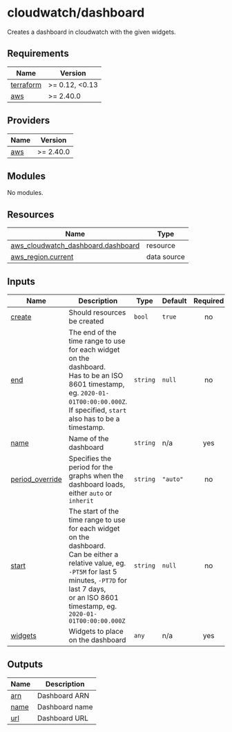 # cloudwatch/dashboard

Creates a dashboard in cloudwatch with the given widgets.

<!-- BEGIN_TF_DOCS -->
## Requirements

| Name | Version |
|------|---------|
| <a name="requirement_terraform"></a> [terraform](#requirement\_terraform) | >= 0.12, <0.13 |
| <a name="requirement_aws"></a> [aws](#requirement\_aws) | >= 2.40.0 |

## Providers

| Name | Version |
|------|---------|
| <a name="provider_aws"></a> [aws](#provider\_aws) | >= 2.40.0 |

## Modules

No modules.

## Resources

| Name | Type |
|------|------|
| [aws_cloudwatch_dashboard.dashboard](https://registry.terraform.io/providers/hashicorp/aws/latest/docs/resources/cloudwatch_dashboard) | resource |
| [aws_region.current](https://registry.terraform.io/providers/hashicorp/aws/latest/docs/data-sources/region) | data source |

## Inputs

| Name | Description | Type | Default | Required |
|------|-------------|------|---------|:--------:|
| <a name="input_create"></a> [create](#input\_create) | Should resources be created | `bool` | `true` | no |
| <a name="input_end"></a> [end](#input\_end) | The end of the time range to use for each widget on the dashboard.<br>    Has to be an ISO 8601 timestamp, eg. `2020-01-01T00:00:00.000Z`.<br>    If specified, `start` also has to be a timestamp. | `string` | `null` | no |
| <a name="input_name"></a> [name](#input\_name) | Name of the dashboard | `string` | n/a | yes |
| <a name="input_period_override"></a> [period\_override](#input\_period\_override) | Specifies the period for the graphs when the dashboard loads, either `auto` or `inherit` | `string` | `"auto"` | no |
| <a name="input_start"></a> [start](#input\_start) | The start of the time range to use for each widget on the dashboard.<br>    Can be either a relative value, eg. `-PT5M` for last 5 minutes, `-PT7D` for last 7 days,<br>    or an ISO 8601 timestamp, eg. `2020-01-01T00:00:00.000Z` | `string` | `null` | no |
| <a name="input_widgets"></a> [widgets](#input\_widgets) | Widgets to place on the dashboard | `any` | n/a | yes |

## Outputs

| Name | Description |
|------|-------------|
| <a name="output_arn"></a> [arn](#output\_arn) | Dashboard ARN |
| <a name="output_name"></a> [name](#output\_name) | Dashboard name |
| <a name="output_url"></a> [url](#output\_url) | Dashboard URL |
<!-- END_TF_DOCS -->
